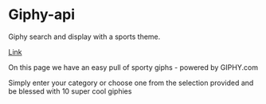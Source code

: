# Giphy-api
Giphy search and display with a sports theme.

[Link](https://codenode21.github.io/Giphy-api/)

On this page we have an easy pull of sporty giphs - powered by GIPHY.com

Simply enter your category or choose one from the selection provided and be blessed with 10 super cool giphies





